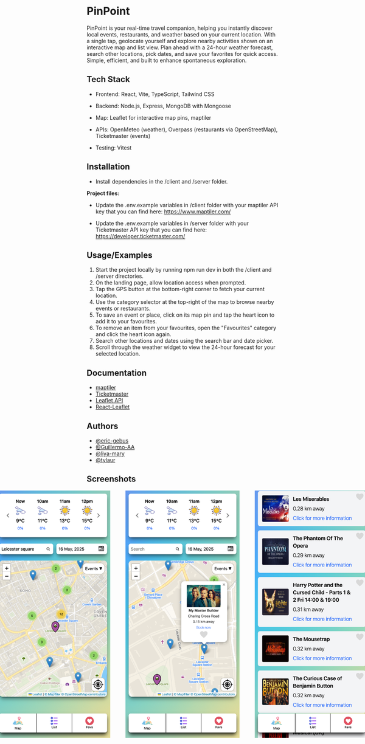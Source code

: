 
# PinPoint

PinPoint is your real-time travel companion, helping you instantly discover local events, restaurants, and weather based on your current location. With a single tap, geolocate yourself and explore nearby activities shown on an interactive map and list view. Plan ahead with a 24-hour weather forecast, search other locations, pick dates, and save your favorites for quick access. Simple, efficient, and built to enhance spontaneous exploration.

## Tech Stack

- Frontend: React, Vite, TypeScript, Tailwind CSS

- Backend: Node.js, Express, MongoDB with Mongoose

- Map: Leaflet for interactive map pins, maptiler

- APIs: OpenMeteo (weather), Overpass (restaurants via OpenStreetMap), Ticketmaster (events)

- Testing: Vitest

## Installation

- Install dependencies in the /client and /server folder.

**Project files:**

- Update the .env.example variables in /client folder with your maptiler API key that you can find here: https://www.maptiler.com/

- Update the .env.example variables in /server folder with your Ticketmaster API key that you can find here: https://developer.ticketmaster.com/


## Usage/Examples

1. Start the project locally by running npm run dev in both the /client and /server directories.
1. On the landing page, allow location access when prompted.
1. Tap the GPS button at the bottom-right corner to fetch your current location.
1. Use the category selector at the top-right of the map to browse nearby events or restaurants.
1. To save an event or place, click on its map pin and tap the heart icon to add it to your favourites.
1. To remove an item from your favourites, open the "Favourites" category and click the heart icon again.
1. Search other locations and dates using the search bar and date picker.
1. Scroll through the weather widget to view the 24-hour forecast for your selected location.






## Documentation

- [maptiler](https://www.maptiler.com/)
- [Ticketmaster](https://developer.ticketmaster.com/)
- [Leaflet API](https://leafletjs.com/reference.html)
- [React-Leaflet](https://react-leaflet.js.org/)


## Authors

- [@eric-gebus](https://www.github.com/-eric-gebus)
- [@Guillermo-AA](https://github.com/Guillermo-AA)
- [@liya-mary](https://github.com/liya-mary)
- [@tylaur](https://github.com/tylaur)


## Screenshots

<div style="display: flex; gap: 40px; justify-content: center;">
  <img src="/client/public/screenshots/pinpoint.png?raw=true" width="300" alt="Main View" />
  <img src="/client/public/screenshots/pin_view.png?raw=true" width="300" alt="Pin View" />
  <img src="/client/public/screenshots/fav_list.png?raw=true" width="300" alt="Favorites List" />
</div>